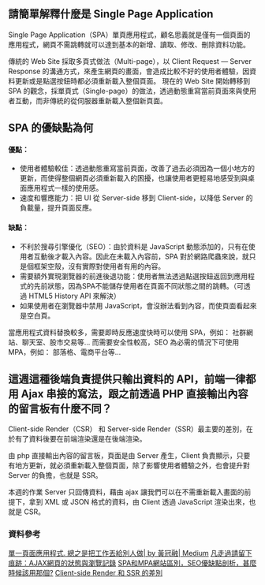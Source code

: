 ## 請簡單解釋什麼是 Single Page Application
Single Page Application（SPA）單頁應用程式，顧名思義就是僅有一個頁面的應用程式，網頁不需跳轉就可以達到基本的新增、讀取、修改、刪除資料功能。

傳統的 Web Site 採取多頁式做法（Multi-page），以 Client Request — Server Response 的溝通方式，來產生網頁的畫面，會造成比較不好的使用者體驗，因資料更新或是點選按鈕時都必須重新載入整個頁面。
現在的 Web Site 開始轉移到 SPA 的觀念，採單頁式（Single-page）的做法，透過動態重寫當前頁面來與使用者互動，而非傳統的從伺服器重新載入整個新頁面。

## SPA 的優缺點為何
#### 優點：
  * 使用者體驗較佳：透過動態重寫當前頁面，改善了過去必須因為一個小地方的更新，而使得整個網頁必須重新載入的困擾，也讓使用者更輕易地感受到與桌面應用程式一樣的使用感。
  * 速度和響應能力：把 UI 從 Server-side 移到 Client-side，以降低 Server 的負載量，提升頁面反應。

#### 缺點：
  * 不利於搜尋引擎優化（SEO）：由於資料是 JavaScript 動態添加的，只有在使用者互動後才載入內容。因此在未載入內容前，SPA 對於網路爬蟲來說，就只是個框架空殼，沒有實際對使用者有用的內容。
  * 需要額外實現瀏覽器的前進後退功能：使用者無法透過點選按鈕返回到應用程式的先前狀態，因為SPA不能儲存使用者在頁面不同狀態之間的跳轉。（可透過 HTML5 History API 來解決）
  * 如果使用者在瀏覽器中禁用 JavaScript，會沒辦法看到內容，而使頁面看起來是空白頁。

當應用程式資料替換較多，需要即時反應速度快時可以使用 SPA，例如：
社群網站、聊天室、股市交易等...
而需要安全性較高，SEO 為必需的情況下可使用 MPA，例如：
部落格、電商平台等...

## 這週這種後端負責提供只輸出資料的 API，前端一律都用 Ajax 串接的寫法，跟之前透過 PHP 直接輸出內容的留言板有什麼不同？
Client-side Render（CSR） 和 Server-side Render（SSR）最主要的差別，在於有了資料後要在前端渲染還是在後端渲染。

由 php 直接輸出內容的留言板，頁面是由 Server 產生，Client 負責顯示，只要有地方更新，就必須重新載入整個頁面，除了影響使用者體驗之外，也會提升對 Server 的負擔，也就是 SSR。

本週的作業 Server 只回傳資料，藉由 ajax 讓我們可以在不需重新載入畫面的前提下，拿到 XML 或 JSON 格式的資料，由 Client 透過 JavaScript 渲染出來，也就是 CSR。


### 資料參考
[單一頁面應用程式. 總之是把工作丟給別人做| by 黃冠融| Medium](https://reurl.cc/O0mDWv)
[凡走過請留下痕跡：AJAX網頁的狀態與瀏覽記錄](http://rettamkrad.blogspot.com/2013/04/ajaxandhistoryapi.html)
[SPA和MPA網站區別，SEO優缺點剖析，甚麼時候該用那個?](https://www.leunghoyin.hk/spa-vs-mpa)
[Client-side Render 和 SSR 的差別](https://noob.tw/client-server-side-render/)
